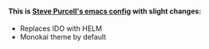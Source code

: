 <h4>This is <a href="https://github.com/purcell/emacs.d">Steve Purcell's emacs config</a> with slight changes:</h1>

<ul>
  <li>Replaces IDO with HELM</li>
  <li>Monokai theme by default</li>
<ul>
